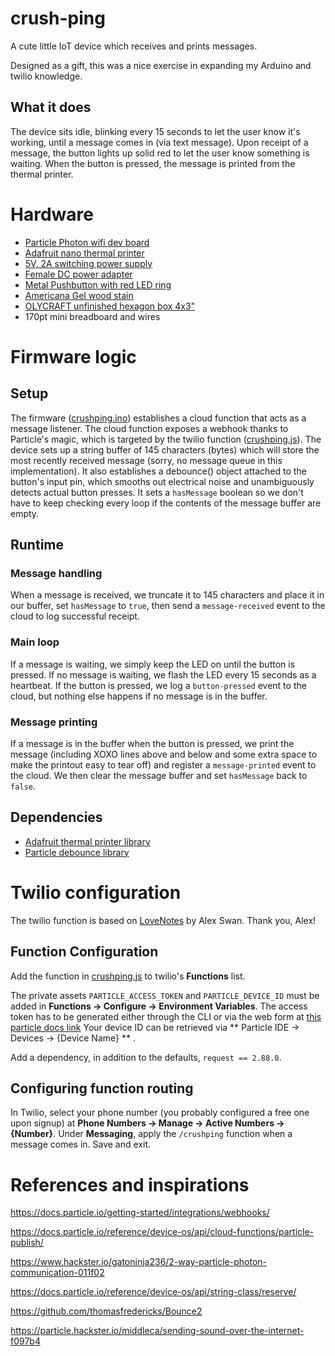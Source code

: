 # crush-ping
A cute little IoT device which receives and prints messages.

Designed as a gift, this was a nice exercise in expanding my Arduino and twilio knowledge.

## What it does
The device sits idle, blinking every 15 seconds to let the user know it's working, until a message comes in (via text message). Upon receipt of a message, the button lights up solid red to let the user know something is waiting. When the button is pressed, the message is printed from the thermal printer.

# Hardware
- [Particle Photon wifi dev board](https://store.particle.io/products/photon)
- [Adafruit nano thermal printer](https://www.adafruit.com/product/2752)
- [5V, 2A switching power supply](https://www.adafruit.com/product/276)
- [Female DC power adapter](https://www.adafruit.com/product/368)
- [Metal Pushbutton with red LED ring](https://www.adafruit.com/product/559)
- [Americana Gel wood stain](https://www.amazon.com/gp/product/B09HN96TCD)
- [OLYCRAFT unfinished hexagon box 4x3"](https://www.amazon.com/gp/product/B08HLVL9T4/)
- 170pt mini breadboard and wires

# Firmware logic
## Setup
The firmware ([crushping.ino](particle/crushping.ino)) establishes a cloud function that acts as a message listener. The cloud function exposes a webhook thanks to Particle's magic, which is targeted by the twilio function ([crushping.js](twilio/crushping.js)). The device sets up a string buffer of 145 characters (bytes) which will store the most recently received message (sorry, no message queue in this implementation). It also establishes a debounce() object attached to the button's input pin, which smooths out electrical noise and unambiguously detects actual button presses. It sets a `hasMessage` boolean so we don't have to keep checking every loop if the contents of the message buffer are empty.
## Runtime
### Message handling
When a message is received, we truncate it to 145 characters and place it in our buffer, set `hasMessage` to `true`, then send a `message-received` event to the cloud to log successful receipt. 
### Main loop
If a message is waiting, we simply keep the LED on until the button is pressed. If no message is waiting, we flash the LED every 15 seconds as a heartbeat. If the button is pressed, we log a `button-pressed` event to the cloud, but nothing else happens if no message is in the buffer.
### Message printing
If a message is in the buffer when the button is pressed, we print the message (including XOXO lines above and below and some extra space to make the printout easy to tear off) and register a `message-printed` event to the cloud. We then clear the message buffer and set `hasMessage` back to `false`.
## Dependencies
- [Adafruit thermal printer library](https://github.com/adafruit/Adafruit-Thermal-Printer-Library)
- [Particle debounce library](https://docs.particle.io/reference/device-os/libraries/d/Debounce/)

# Twilio configuration
The twilio function is based on [LoveNotes](https://particle.hackster.io/boldbigflank/love-notes-37be49) by Alex Swan. Thank you, Alex! 

## Function Configuration
Add the function in [crushping.js](twilio/crushping.js) to twilio's **Functions** list. 

The private assets `PARTICLE_ACCESS_TOKEN` and `PARTICLE_DEVICE_ID` must be added in **Functions -> Configure -> Environment Variables**. The access token has to be generated either through the CLI or via the web form at [this particle docs link](https://docs.particle.io/reference/cloud-apis/access-tokens/) Your device ID can be retrieved via ** Particle IDE -> Devices -> {Device Name} ** .  

Add a dependency, in addition to the defaults, `request == 2.88.0`.

## Configuring function routing
In Twilio, select your phone number (you probably configured a free one upon signup) at **Phone Numbers -> Manage -> Active Numbers -> {Number}**. Under **Messaging**, apply the `/crushping` function when a message comes in. Save and exit.

# References and inspirations
https://docs.particle.io/getting-started/integrations/webhooks/

https://docs.particle.io/reference/device-os/api/cloud-functions/particle-publish/

https://www.hackster.io/gatoninja236/2-way-particle-photon-communication-011f02

https://docs.particle.io/reference/device-os/api/string-class/reserve/

https://github.com/thomasfredericks/Bounce2

https://particle.hackster.io/middleca/sending-sound-over-the-internet-f097b4
